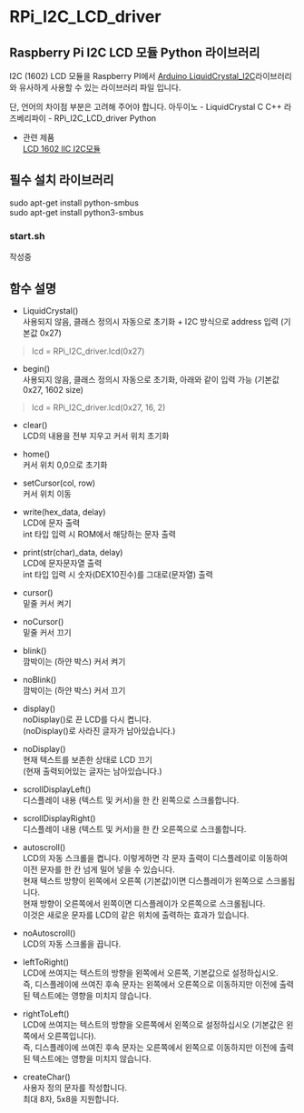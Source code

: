 # RPi_I2C_LCD_driver  

## Raspberry Pi I2C LCD 모듈 Python 라이브러리  

I2C (1602) LCD 모듈을  Raspberry PI에서 [Arduino LiquidCrystal_I2C](httpswww.arduino.ccenReferenceLiquidCrystal)라이브러리와 유사하게 사용할 수 있는 라이브러리 파일 입니다.   

단, 언어의 차이점 부분은 고려해 주어야 합니다.
아두이노 - LiquidCrystal  C C++
라즈베리파이 - RPi_I2C_LCD_driver  Python

- 관련 제품  
[LCD 1602 llC I2C모듈](httpswww.eleparts.co.krEPXHVBKK)


## 필수 설치 라이브러리  

sudo apt-get install python-smbus  
sudo apt-get install python3-smbus  

### start.sh  

작성중  



## 함수 설명  

- LiquidCrystal()  
사용되지 않음, 클래스 정의시 자동으로 초기화 + I2C 방식으로 address 입력 (기본값 0x27)  

> lcd = RPi_I2C_driver.lcd(0x27)  

- begin()  
사용되지 않음, 클래스 정의시 자동으로 초기화, 아래와 같이 입력 가능 (기본값 0x27, 1602 size)  

> lcd = RPi_I2C_driver.lcd(0x27, 16, 2)  

- clear()  
LCD의 내용을 전부 지우고 커서 위치 초기화  

- home()  
커서 위치 0,0으로 초기화  

- setCursor(col, row)  
커서 위치 이동  

- write(hex_data, delay)  
LCD에 문자 출력  
int 타입 입력 시 ROM에서 해당하는 문자 출력  

- print(str(char)_data, delay)  
LCD에 문자문자열 출력  
int 타입 입력 시 숫자(DEX10진수)를 그대로(문자열) 출력  

- cursor()  
밑줄 커서 켜기  

- noCursor()  
밑줄 커서 끄기  

- blink()  
깜박이는 (하얀 박스) 커서 켜기  

- noBlink()  
깜박이는 (하얀 박스) 커서 끄기  

- display()  
noDisplay()로 끈 LCD를 다시 켭니다.  
(noDisplay()로 사라진 글자가 남아있습니다.)  

- noDisplay()  
현재 텍스트를 보존한 상태로 LCD 끄기  
(현재 출력되어있는 글자는 남아있습니다.)  

- scrollDisplayLeft()  
디스플레이 내용 (텍스트 및 커서)을 한 칸 왼쪽으로 스크롤합니다.  

- scrollDisplayRight()  
디스플레이 내용 (텍스트 및 커서)을 한 칸 오른쪽으로 스크롤합니다.  

- autoscroll()  
LCD의 자동 스크롤을 켭니다. 이렇게하면 각 문자 출력이 디스플레이로 이동하여 이전 문자를 한 칸 넘게 밀어 넣을 수 있습니다.  
현재 텍스트 방향이 왼쪽에서 오른쪽 (기본값)이면 디스플레이가 왼쪽으로 스크롤됩니다.  
현재 방향이 오른쪽에서 왼쪽이면 디스플레이가 오른쪽으로 스크롤됩니다.  
이것은 새로운 문자를 LCD의 같은 위치에 출력하는 효과가 있습니다.  

- noAutoscroll()  
LCD의 자동 스크롤을 끕니다.  

- leftToRight()  
LCD에 쓰여지는 텍스트의 방향을 왼쪽에서 오른쪽, 기본값으로 설정하십시오.  
즉, 디스플레이에 쓰여진 후속 문자는 왼쪽에서 오른쪽으로 이동하지만 이전에 출력 된 텍스트에는 영향을 미치지 않습니다.  

- rightToLeft()  
LCD에 쓰여지는 텍스트의 방향을 오른쪽에서 왼쪽으로 설정하십시오 (기본값은 왼쪽에서 오른쪽입니다).  
즉, 디스플레이에 쓰여진 후속 문자는 오른쪽에서 왼쪽으로 이동하지만 이전에 출력 된 텍스트에는 영향을 미치지 않습니다.  

- createChar()  
사용자 정의 문자를 작성합니다.  
최대 8자, 5x8을 지원합니다.  
